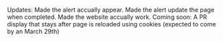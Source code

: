 Updates:
  Made the alert accually appear.
  Made the alert update the page when completed.
  Made the website accually work.
Coming soon: 
    A PR display that stays after page is reloaded using cookies (expected to come by an March 29th)